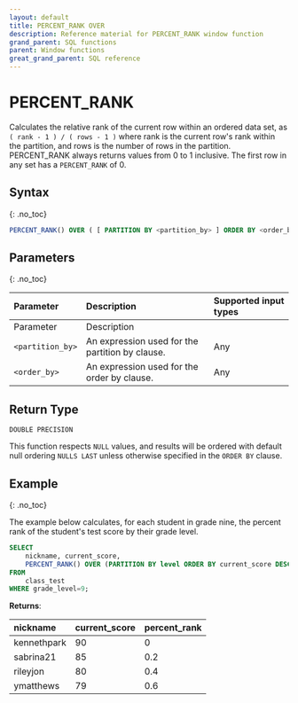 ```yaml
---
layout: default
title: PERCENT_RANK OVER
description: Reference material for PERCENT_RANK window function
grand_parent: SQL functions
parent: Window functions
great_grand_parent: SQL reference
---
```


# PERCENT_RANK

Calculates the relative rank of the current row within an ordered data set, as
`( rank - 1 ) / ( rows - 1 )`
where rank is the current row's rank within the partition, and rows is the number of rows in the partition. PERCENT_RANK always returns values from 0 to 1 inclusive. The first row in any set has a `PERCENT_RANK` of 0. 

## Syntax
{: .no_toc}

```sql
PERCENT_RANK() OVER ( [ PARTITION BY <partition_by> ] ORDER BY <order_by> [ASC|DESC] )
```

## Parameters 
{: .no_toc}

| Parameter | Description                                      | Supported input types | 
| :--------- | :------------------------------------------------ | :------------| 
| Parameter | Description                                     |
| `<partition_by>` | An expression used for the partition by clause. | Any |
| `<order_by>` | An expression used for the order by clause. | Any |

## Return Type
`DOUBLE PRECISION`

This function respects `NULL` values, and results will be ordered with default null ordering `NULLS LAST` unless otherwise specified in the `ORDER BY` clause.

## Example
{: .no_toc}

The example below calculates, for each student in grade nine, the percent rank of the student's test score by their grade level.

```sql
SELECT
	nickname, current_score,
	PERCENT_RANK() OVER (PARTITION BY level ORDER BY current_score DESC) as percent_rank
FROM
	class_test
WHERE grade_level=9;
```

**Returns**:

| nickname | current_score |    percent_rank     |
|:------------|:------------|:---------------------|
| kennethpark   |         90 |                   0 |
| sabrina21      |         85 |                 0.2 |
| rileyjon      |         80 |                 0.4 |
| ymatthews       |         79 |                 0.6 |
```

